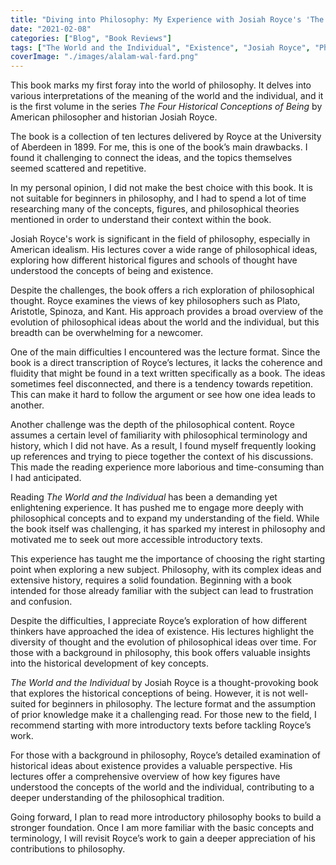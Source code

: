 ```yaml
---
title: "Diving into Philosophy: My Experience with Josiah Royce's 'The World and the Individual'"
date: "2021-02-08"
categories: ["Blog", "Book Reviews"]
tags: ["The World and the Individual", "Existence", "Josiah Royce", "Philosophy"]
coverImage: "./images/alalam-wal-fard.png"
---
```


This book marks my first foray into the world of philosophy. It delves into various interpretations of the meaning of the world and the individual, and it is the first volume in the series _The Four Historical Conceptions of Being_ by American philosopher and historian Josiah Royce.

The book is a collection of ten lectures delivered by Royce at the University of Aberdeen in 1899. For me, this is one of the book’s main drawbacks. I found it challenging to connect the ideas, and the topics themselves seemed scattered and repetitive.

In my personal opinion, I did not make the best choice with this book. It is not suitable for beginners in philosophy, and I had to spend a lot of time researching many of the concepts, figures, and philosophical theories mentioned in order to understand their context within the book.

Josiah Royce's work is significant in the field of philosophy, especially in American idealism. His lectures cover a wide range of philosophical ideas, exploring how different historical figures and schools of thought have understood the concepts of being and existence.

Despite the challenges, the book offers a rich exploration of philosophical thought. Royce examines the views of key philosophers such as Plato, Aristotle, Spinoza, and Kant. His approach provides a broad overview of the evolution of philosophical ideas about the world and the individual, but this breadth can be overwhelming for a newcomer.

One of the main difficulties I encountered was the lecture format. Since the book is a direct transcription of Royce’s lectures, it lacks the coherence and fluidity that might be found in a text written specifically as a book. The ideas sometimes feel disconnected, and there is a tendency towards repetition. This can make it hard to follow the argument or see how one idea leads to another.

Another challenge was the depth of the philosophical content. Royce assumes a certain level of familiarity with philosophical terminology and history, which I did not have. As a result, I found myself frequently looking up references and trying to piece together the context of his discussions. This made the reading experience more laborious and time-consuming than I had anticipated.

Reading _The World and the Individual_ has been a demanding yet enlightening experience. It has pushed me to engage more deeply with philosophical concepts and to expand my understanding of the field. While the book itself was challenging, it has sparked my interest in philosophy and motivated me to seek out more accessible introductory texts.

This experience has taught me the importance of choosing the right starting point when exploring a new subject. Philosophy, with its complex ideas and extensive history, requires a solid foundation. Beginning with a book intended for those already familiar with the subject can lead to frustration and confusion.

Despite the difficulties, I appreciate Royce’s exploration of how different thinkers have approached the idea of existence. His lectures highlight the diversity of thought and the evolution of philosophical ideas over time. For those with a background in philosophy, this book offers valuable insights into the historical development of key concepts.

_The World and the Individual_ by Josiah Royce is a thought-provoking book that explores the historical conceptions of being. However, it is not well-suited for beginners in philosophy. The lecture format and the assumption of prior knowledge make it a challenging read. For those new to the field, I recommend starting with more introductory texts before tackling Royce’s work.

For those with a background in philosophy, Royce’s detailed examination of historical ideas about existence provides a valuable perspective. His lectures offer a comprehensive overview of how key figures have understood the concepts of the world and the individual, contributing to a deeper understanding of the philosophical tradition.

Going forward, I plan to read more introductory philosophy books to build a stronger foundation. Once I am more familiar with the basic concepts and terminology, I will revisit Royce’s work to gain a deeper appreciation of his contributions to philosophy.
